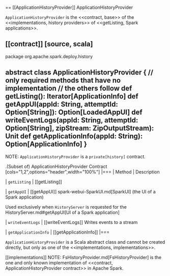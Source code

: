 == [[ApplicationHistoryProvider]] ApplicationHistoryProvider

`ApplicationHistoryProvider` is the <<contract, base>> of the <<implementations, history providers>> of <<getListing, Spark applications>>.

[[contract]]
[source, scala]
----
package org.apache.spark.deploy.history

abstract class ApplicationHistoryProvider {
  // only required methods that have no implementation
  // the others follow
  def getListing(): Iterator[ApplicationInfo]
  def getAppUI(appId: String, attemptId: Option[String]): Option[LoadedAppUI]
  def writeEventLogs(appId: String, attemptId: Option[String], zipStream: ZipOutputStream): Unit
  def getApplicationInfo(appId: String): Option[ApplicationInfo]
}
----

NOTE: `ApplicationHistoryProvider` is a `private[history]` contract.

.(Subset of) ApplicationHistoryProvider Contract
[cols="1,2",options="header",width="100%"]
|===
| Method
| Description

| `getListing`
| [[getListing]]

| `getAppUI`
| [[getAppUI]] spark-webui-SparkUI.md[SparkUI] (the UI of a Spark application)

Used exclusively when `HistoryServer` is requested for the HistoryServer.md#getAppUI[UI of a Spark application]

| `writeEventLogs`
| [[writeEventLogs]] Writes events to a stream

| `getApplicationInfo`
| [[getApplicationInfo]]
|===

`ApplicationHistoryProvider` is a Scala abstract class and cannot be created directly, but only as one of the <<implementations, implementations>>.

[[implementations]]
NOTE: FsHistoryProvider.md[FsHistoryProvider] is the one and only known implementation of <<contract, ApplicationHistoryProvider contract>> in Apache Spark.
